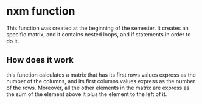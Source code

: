 # nxm function 
This function was created at the beginning of the semester. It creates an specific matrix, and it contains nested loops, and if statements in order to do it.
## How does it work 
this function calculates a matrix that has its first rows values express as the number of the columns, and its first columns values express as the number of the rows. 
Moreover, all the other elements in the matrix are express as the sum of the element above it plus the element to the left of it.

